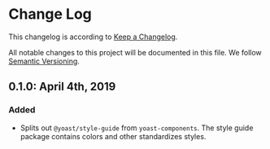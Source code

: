 # Change Log

This changelog is according to [Keep a Changelog](http://keepachangelog.com).

All notable changes to this project will be documented in this file.
We follow [Semantic Versioning](http://semver.org/).

## 0.1.0: April 4th, 2019


### Added

* Splits out `@yoast/style-guide` from `yoast-components`. The style guide package contains colors and other standardizes styles.
